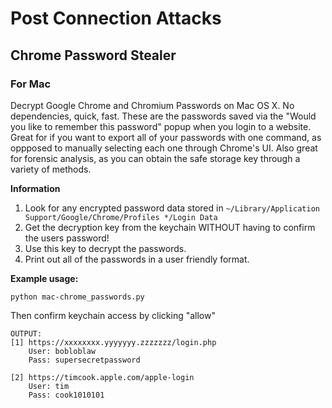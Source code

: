 # Post Connection Attacks

## Chrome Password Stealer

### For Mac
Decrypt Google Chrome and Chromium Passwords on Mac OS X. No dependencies, quick, fast.
These are the passwords saved via the "Would you like to remember this password" popup when you login to a website.
Great for if you want to export all of your passwords with one command, as oppposed to manually selecting each one through Chrome's UI.
Also great for forensic analysis, as you can obtain the safe storage key through a variety of methods.

**Information**

1. Look for any encrypted password data stored in ```~/Library/Application Support/Google/Chrome/Profiles */Login Data``` 
2. Get the decryption key from the keychain WITHOUT having to confirm the users password!
3. Use this key to decrypt the passwords.
4. Print out all of the passwords in a user friendly format.
  
**Example usage:**

```python mac-chrome_passwords.py``` 

Then confirm keychain access by clicking "allow"

```text
OUTPUT:
[1] https://xxxxxxxx.yyyyyyy.zzzzzzz/login.php
	User: bobloblaw
	Pass: supersecretpassword
  
[2] https://timcook.apple.com/apple-login
	User: tim
	Pass: cook1010101
  
```
